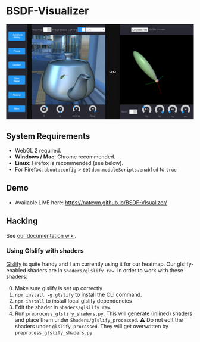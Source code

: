# BSDF-Visualizer
![Screenshot](screenshots/screenshot1.png)
## System Requirements
* WebGL 2 required.
* **Windows / Mac**: Chrome recommended.
* **Linux**: Firefox is recommended (see below).
* For Firefox: `about:config` > set `dom.moduleScripts.enabled` to `true`

## Demo
* Available LIVE here: https://natevm.github.io/BSDF-Visualizer/

## Hacking
See [our documentation wiki](https://github.com/natevm/BSDF-Visualizer/wiki).

### Using Glslify with shaders
[Glslify](https://github.com/glslify/glslify) is quite handy and I am currently
using it for our heatmap. Our glslify-enabled shaders are in `Shaders/glslify_raw`.
In order to work with these shaders:

0. Make sure glslify is set up correctly
  1. `npm install -g glslify` to install the CLI command.
  2. `npm install` to install local glslify dependencies
1. Edit the shader in `Shaders/glslify_raw`.
2. Run `preprocess_glslify_shaders.py`. This will generate (inlined) shaders and
place them under `Shaders/glslify_processed`. :warning: Do not edit the shaders under
`glslify_processed`. They will get overwritten by `preprocess_glslify_shaders.py`
